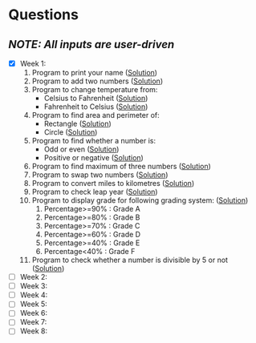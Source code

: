 # Questions
## _**NOTE**: All inputs are user-driven_

- [x] Week 1:
   1. Program to print your name ([Solution](https://github.com/kangsabaniksouvik/Java-Programs/blob/main/Solutions/displayName.java))
   2. Program to add two numbers ([Solution](https://github.com/kangsabaniksouvik/Java-Programs/blob/main/Solutions/addition.java))
   3. Program to change temperature from:
      * Celsius to Fahrenheit ([Solution](https://github.com/kangsabaniksouvik/Java-Programs/blob/main/Solutions/CtoF.java))
      * Fahrenheit to Celsius ([Solution](https://github.com/kangsabaniksouvik/Java-Programs/blob/main/Solutions/FtoC.java))
   4. Program to find area and perimeter of:
      * Rectangle ([Solution](https://github.com/kangsabaniksouvik/Java-Programs/blob/main/Solutions/ar_peri_rectangle.java))
      * Circle ([Solution](https://github.com/kangsabaniksouvik/Java-Programs/blob/main/Solutions/ar_peri_circle.java))
   5. Program to find whether a number is:
      * Odd or even ([Solution](https://github.com/kangsabaniksouvik/Java-Programs/blob/main/Solutions/odd_even.java))
      * Positive or negative ([Solution](https://github.com/kangsabaniksouvik/Java-Programs/blob/main/Solutions/pos_neg.java))
   6. Program to find maximum of three numbers ([Solution](https://github.com/kangsabaniksouvik/Java-Programs/blob/main/Solutions/max_of_three.java))
   7. Program to swap two numbers ([Solution](https://github.com/kangsabaniksouvik/Java-Programs/blob/main/Solutions/swapping.java))
   8. Program to convert miles to kilometres ([Solution](https://github.com/kangsabaniksouvik/Java-Programs/blob/main/Solutions/mile_to_km.java))
   9. Program to check leap year ([Solution](https://github.com/kangsabaniksouvik/Java-Programs/blob/main/Solutions/leap_year.java))
   10. Program to display grade for following grading system: ([Solution](https://github.com/kangsabaniksouvik/Java-Programs/blob/main/Solutions/grade.java))
         1. Percentage>=90% : Grade A 
         2. Percentage>=80% : Grade B 
         3. Percentage>=70% : Grade C 
         4. Percentage>=60% : Grade D 
         5. Percentage>=40% : Grade E 
         6. Percentage<40% : Grade F
   11. Program to check whether a number is divisible by 5 or not ([Solution](https://github.com/kangsabaniksouvik/Java-Programs/blob/main/Solutions/divisibility.java))
- [ ] Week 2:
- [ ] Week 3:
- [ ] Week 4:
- [ ] Week 5:
- [ ] Week 6:
- [ ] Week 7:
- [ ] Week 8:
